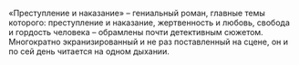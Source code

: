 <!--2025-10-19 11:23:17--><!--pdate:2008-01-15T00:00:00+00:00-->
«Преступление и наказание» – гениальный роман, главные темы которого: преступление и наказание, жертвенность и любовь, свобода и гордость человека – обрамлены почти детективным сюжетом.
Многократно экранизированный и не раз поставленный на сцене, он и по сей день читается на одном дыхании.